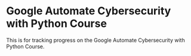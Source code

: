 # Google Automate Cybersecurity with Python Course

This is for tracking progress on the Google Automate Cybersecurity with Python Course. 

